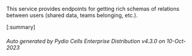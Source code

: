 






This service provides endpoints for getting rich schemas of relations between users (shared data, teams belonging, etc.).

[:summary]

###### Auto generated by Pydio Cells Enterprise Distribution v4.3.0 on 10-Oct-2023
